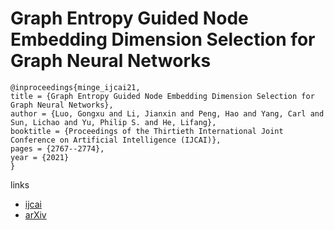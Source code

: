 # Graph Entropy Guided Node Embedding Dimension Selection for Graph Neural Networks

```
@inproceedings{minge_ijcai21,
title = {Graph Entropy Guided Node Embedding Dimension Selection for Graph Neural Networks},
author = {Luo, Gongxu and Li, Jianxin and Peng, Hao and Yang, Carl and Sun, Lichao and Yu, Philip S. and He, Lifang},
booktitle = {Proceedings of the Thirtieth International Joint Conference on Artificial Intelligence (IJCAI)},
pages = {2767--2774},
year = {2021}
}
```

links
- [ijcai](https://www.ijcai.org/Proceedings/2021/381)
- [arXiv](https://arxiv.org/abs/2105.03178)
